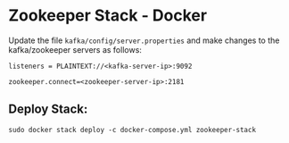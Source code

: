 # Zookeeper Stack - Docker 

Update the file `kafka/config/server.properties` and make changes to the kafka/zookeeper servers as follows:

`listeners = PLAINTEXT://<kafka-server-ip>:9092`

`zookeeper.connect=<zookeeper-server-ip>:2181`

## Deploy Stack:

`sudo docker stack deploy -c docker-compose.yml zookeeper-stack`
